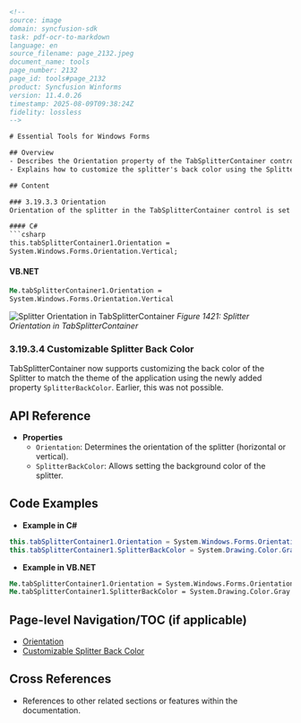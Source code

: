 ```html
<!-- 
source: image
domain: syncfusion-sdk
task: pdf-ocr-to-markdown
language: en
source_filename: page_2132.jpeg
document_name: tools
page_number: 2132
page_id: tools#page_2132
product: Syncfusion Winforms
version: 11.4.0.26
timestamp: 2025-08-09T09:38:24Z
fidelity: lossless
-->

# Essential Tools for Windows Forms

## Overview
- Describes the Orientation property of the TabSplitterContainer control in Windows Forms.
- Explains how to customize the splitter's back color using the SplitterBackColor property.

## Content

### 3.19.3.3 Orientation
Orientation of the splitter in the TabSplitterContainer control is set using the `Orientation` property. The default value is `horizontal`.

#### C#
```csharp
this.tabSplitterContainer1.Orientation =
System.Windows.Forms.Orientation.Vertical;
```

#### VB.NET
```vb
Me.tabSplitterContainer1.Orientation =
System.Windows.Forms.Orientation.Vertical
```

![Splitter Orientation in TabSplitterContainer](https://example.com/image1234.png)
*Figure 1421: Splitter Orientation in TabSplitterContainer*

### 3.19.3.4 Customizable Splitter Back Color
TabSplitterContainer now supports customizing the back color of the Splitter to match the theme of the application using the newly added property `SplitterBackColor`. Earlier, this was not possible.

## API Reference
- **Properties**
  - `Orientation`: Determines the orientation of the splitter (horizontal or vertical).
  - `SplitterBackColor`: Allows setting the background color of the splitter.

## Code Examples
- **Example in C#**
```csharp
this.tabSplitterContainer1.Orientation = System.Windows.Forms.Orientation.Vertical;
this.tabSplitterContainer1.SplitterBackColor = System.Drawing.Color.Gray;
```

- **Example in VB.NET**
```vb
Me.tabSplitterContainer1.Orientation = System.Windows.Forms.Orientation.Vertical
Me.tabSplitterContainer1.SplitterBackColor = System.Drawing.Color.Gray
```

## Page-level Navigation/TOC (if applicable)
- [Orientation](#3.19.3.3-Orientation)
- [Customizable Splitter Back Color](#3.19.3.4-Customizable-Splitter-Back-Color)

## Cross References
- References to other related sections or features within the documentation.

<!-- tags: [TabSplitterContainer, Orientation, SplitterBackColor, WinForms, Windows Forms] keywords: [Splitter, BackColor, Customization, Orientation, Windows Forms, TabSplitterContainer, Syncfusion Winforms] -->
```